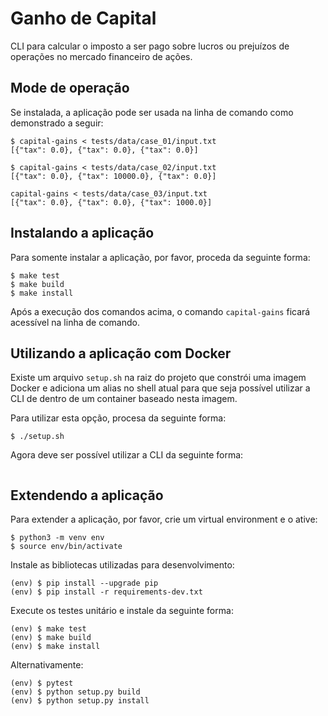 # Ganho de Capital

CLI para calcular o imposto a ser pago sobre lucros ou prejuízos de operações no mercado financeiro de ações.

## Mode de operação

Se instalada, a aplicação pode ser usada na linha de comando como demonstrado a seguir:

```
$ capital-gains < tests/data/case_01/input.txt
[{"tax": 0.0}, {"tax": 0.0}, {"tax": 0.0}]
```

```
$ capital-gains < tests/data/case_02/input.txt
[{"tax": 0.0}, {"tax": 10000.0}, {"tax": 0.0}]
```

```
capital-gains < tests/data/case_03/input.txt
[{"tax": 0.0}, {"tax": 0.0}, {"tax": 1000.0}]
```

## Instalando a aplicação

Para somente instalar a aplicação, por favor, proceda da seguinte forma:

```
$ make test
$ make build
$ make install
```

Após a execução dos comandos acima, o comando `capital-gains` ficará acessível na linha de comando.

## Utilizando a aplicação com Docker

Existe um arquivo `setup.sh` na raiz do projeto que constrói uma imagem Docker e adiciona um alias no shell atual para que seja possível utilizar a CLI de dentro de um container baseado nesta imagem.

Para utilizar esta opção, procesa da seguinte forma:

```
$ ./setup.sh
```

Agora deve ser possível utilizar a CLI da seguinte forma:

```

```

## Extendendo a aplicação

Para extender a aplicação, por favor, crie um virtual environment e o ative:

```
$ python3 -m venv env
$ source env/bin/activate
```

Instale as bibliotecas utilizadas para desenvolvimento:

```
(env) $ pip install --upgrade pip
(env) $ pip install -r requirements-dev.txt
```

Execute os testes unitário e instale da seguinte forma:

```
(env) $ make test
(env) $ make build
(env) $ make install
```

Alternativamente:

```
(env) $ pytest
(env) $ python setup.py build
(env) $ python setup.py install
```

